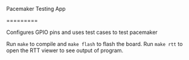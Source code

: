 Pacemaker Testing App

=========

Configures GPIO pins and uses test cases to test pacemaker

Run `make` to compile and `make flash` to flash the board. Run `make rtt` to open the RTT viewer to see output of program.
